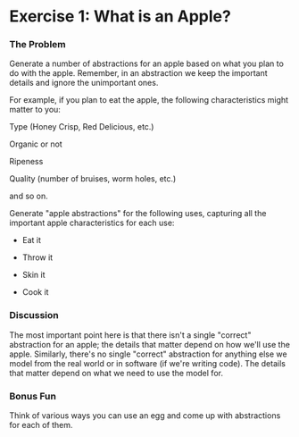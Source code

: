 # Exercise 1: What is an Apple?

### The Problem

Generate a number of abstractions for an apple based on what you plan to do with the apple. Remember, in an abstraction we keep the important details and ignore the unimportant ones.

 For example, if you plan to eat the apple, the following characteristics might matter to you:

 Type (Honey Crisp, Red Delicious, etc.)

Organic or not

Ripeness

Quality (number of bruises, worm holes, etc.)

 and so on.

Generate "apple abstractions" for the following uses, capturing all the important apple characteristics for each use:

 - Eat it

 - Throw it

 - Skin it

 - Cook it

###  Discussion

 The most important point here is that there isn't a single "correct" abstraction for an apple; the details that matter depend on how we'll use the apple. Similarly, there's no single "correct" abstraction for anything else we model from the real world or in software (if we're writing code). The details that matter depend on what we need to use the model for.

### Bonus Fun

 Think of various ways you can use an egg and come up with abstractions for each of them.
